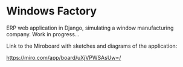 # Windows Factory

ERP web application in Django, simulating a window manufacturing company. Work in progress...

Link to the Miroboard with sketches and diagrams of the application:

https://miro.com/app/board/uXjVPWSAsUw=/